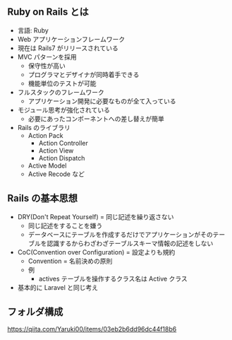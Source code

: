## Ruby on Rails とは

- 言語: Ruby
- Web アプリケーションフレームワーク
- 現在は Rails7 がリリースされている
- MVC パターンを採用
  - 保守性が高い
  - プログラマとデザイナが同時着手できる
  - 機能単位のテストが可能
- フルスタックのフレームワーク
  - アプリケーション開発に必要なものが全て入っている
- モジュール思考が強化されている
  - 必要にあったコンポーネントへの差し替えが簡単
- Rails のライブラリ
  - Action Pack
    - Action Controller
    - Action View
    - Action Dispatch
  - Active Model
  - Active Recode
    など

## Rails の基本思想

- DRY(Don't Repeat Yourself) = 同じ記述を繰り返さない
  - 同じ記述をすることを嫌う
  - データベースにテーブルを作成するだけでアプリケーションがそのテーブルを認識するからわざわざテーブルスキーマ情報の記述をしない
- CoC(Convention over Configuration) = 設定よりも規約
  - Convention = 名前決めの原則
  - 例
    - actives テーブルを操作するクラス名は Active クラス
- 基本的に Laravel と同じ考え

## フォルダ構成

https://qiita.com/Yaruki00/items/03eb2b6dd96dc44f18b6

